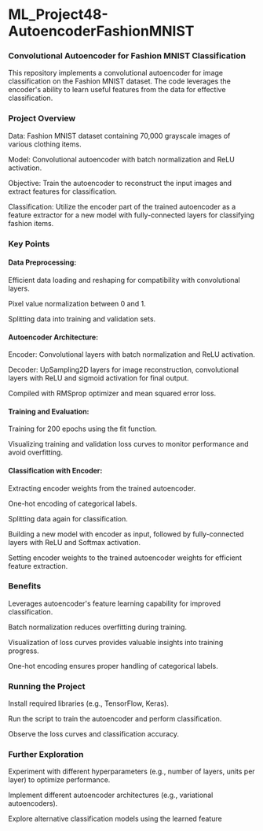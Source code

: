 # ML_Project48-AutoencoderFashionMNIST

### Convolutional Autoencoder for Fashion MNIST Classification
This repository implements a convolutional autoencoder for image classification on the Fashion MNIST dataset. The code leverages the encoder's ability to learn useful features from the data for effective classification.

### Project Overview

Data: Fashion MNIST dataset containing 70,000 grayscale images of various clothing items.

Model: Convolutional autoencoder with batch normalization and ReLU activation.

Objective: Train the autoencoder to reconstruct the input images and extract features for classification.

Classification: Utilize the encoder part of the trained autoencoder as a feature extractor for a new model with fully-connected layers for classifying fashion items.


### Key Points

#### Data Preprocessing:
Efficient data loading and reshaping for compatibility with convolutional layers.

Pixel value normalization between 0 and 1.

Splitting data into training and validation sets.

#### Autoencoder Architecture:

Encoder: Convolutional layers with batch normalization and ReLU activation.

Decoder: UpSampling2D layers for image reconstruction, convolutional layers with ReLU and sigmoid activation for final output.

Compiled with RMSprop optimizer and mean squared error loss.

#### Training and Evaluation:

Training for 200 epochs using the fit function.

Visualizing training and validation loss curves to monitor performance and avoid overfitting.

#### Classification with Encoder:
Extracting encoder weights from the trained autoencoder.

One-hot encoding of categorical labels.

Splitting data again for classification.

Building a new model with encoder as input, followed by fully-connected layers with ReLU and Softmax activation.

Setting encoder weights to the trained autoencoder weights for efficient feature extraction.

### Benefits

Leverages autoencoder's feature learning capability for improved classification.

Batch normalization reduces overfitting during training.

Visualization of loss curves provides valuable insights into training progress.

One-hot encoding ensures proper handling of categorical labels.

### Running the Project

Install required libraries (e.g., TensorFlow, Keras).

Run the script to train the autoencoder and perform classification.

Observe the loss curves and classification accuracy.

### Further Exploration

Experiment with different hyperparameters (e.g., number of layers, units per layer) to optimize performance.

Implement different autoencoder architectures (e.g., variational autoencoders).

Explore alternative classification models using the learned feature
